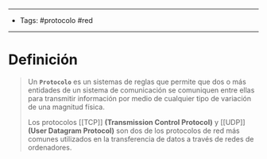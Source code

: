 --------------------
- Tags: #protocolo #red
-----------------------------
# Definición

>Un **`Protocolo`** es un sistemas de reglas que permite que dos o más entidades de un sistema de comunicación se comuniquen entre ellas para transmitir información por medio de cualquier tipo de variación de una magnitud física.
>
>Los protocolos [[TCP]] **(Transmission Control Protocol)** y [[UDP]] **(User Datagram Protocol)** son dos de los protocolos de red más comunes utilizados en la transferencia de datos a través de redes de ordenadores.
